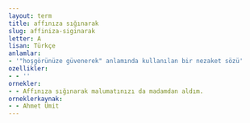 ```yaml
---
layout: term
title: affınıza sığınarak
slug: affiniza-siginarak
letter: A
lisan: Türkçe
anlamlar:
- '"hoşgörünüze güvenerek" anlamında kullanılan bir nezaket sözü'
ozellikler:
- - ''
ornekler:
- - Affınıza sığınarak malumatınızı da madamdan aldım.
orneklerkaynak:
- - Ahmet Ümit
---
```

